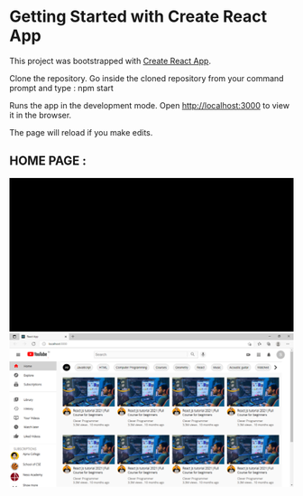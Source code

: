# Getting Started with Create React App

This project was bootstrapped with [Create React App](https://github.com/facebook/create-react-app).

Clone the repository.
Go inside the cloned repository from your command prompt and type : npm start

Runs the app in the development mode.
Open [http://localhost:3000](http://localhost:3000) to view it in the browser.

The page will reload if you make edits.

<h2>HOME PAGE :</h2>
<img src = "https://github.com/sunidhib2002/Youtube_Clone/blob/master/Screenshots/home%20page.gif" />
<br>
<img src = "https://github.com/sunidhib2002/Youtube_Clone/blob/master/Screenshots/homepage.PNG" />
